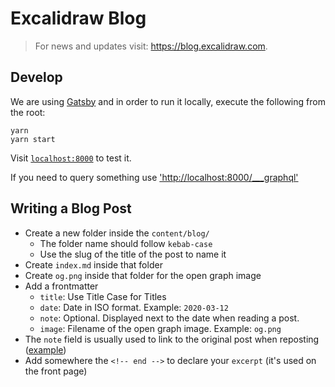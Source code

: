 # Excalidraw Blog

> For news and updates visit: https://blog.excalidraw.com.

## Develop

We are using [Gatsby](https://www.gatsbyjs.com/) and in order to run it locally, execute the following from the root:

```
yarn
yarn start
```

Visit [`localhost:8000`](http://localhost:8000) to test it.

If you need to query something use ['http://localhost:8000/\_\_\_graphql'](http://localhost:8000/___graphql)

## Writing a Blog Post

- Create a new folder inside the `content/blog/`
  - The folder name should follow `kebab-case`
  - Use the slug of the title of the post to name it
- Create `index.md` inside that folder
- Create `og.png` inside that folder for the open graph image
- Add a frontmatter
  - `title`: Use Title Case for Titles
  - `date`: Date in ISO format. Example: `2020-03-12`
  - `note`: Optional. Displayed next to the date when reading a post.
  - `image`: Filename of the open graph image. Example: `og.png`
- The `note` field is usually used to link to the original post when reposting ([example](https://blog.excalidraw.com/reflections-on-excalidraw/))
- Add somewhere the `<!-- end -->` to declare your `excerpt` (it's used on the front page)
